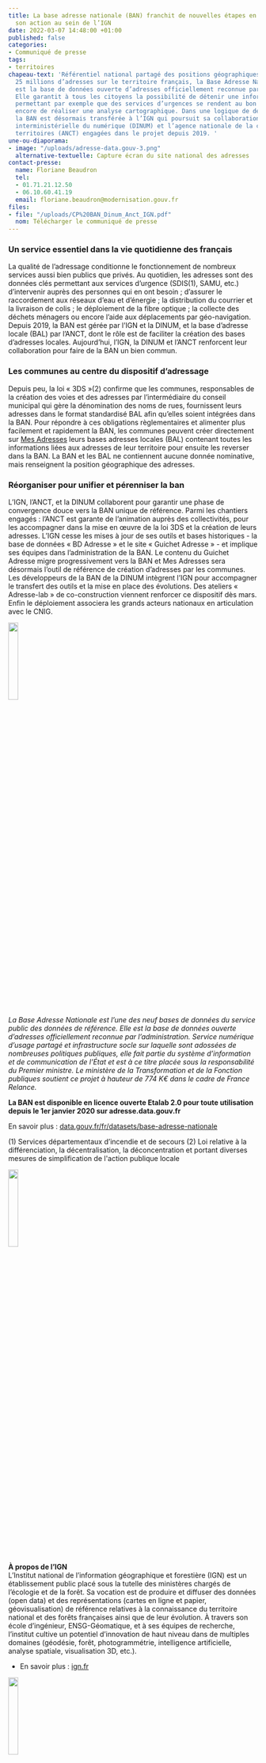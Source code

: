 ```yaml
---
title: La base adresse nationale (BAN) franchit de nouvelles étapes en poursuivant
  son action au sein de l’IGN
date: 2022-03-07 14:48:00 +01:00
published: false
categories:
- Communiqué de presse
tags:
- territoires
chapeau-text: 'Référentiel national partagé des positions géographiques de plus de
  25 millions d’adresses sur le territoire français, la Base Adresse Nationale (BAN)
  est la base de données ouverte d’adresses officiellement reconnue par l’administration.
  Elle garantit à tous les citoyens la possibilité de détenir une information géographique
  permettant par exemple que des services d’urgences se rendent au bon endroit ou
  encore de réaliser une analyse cartographique. Dans une logique de déploiement,
  la BAN est désormais transférée à l’IGN qui poursuit sa collaboration avec la direction
  interministérielle du numérique (DINUM) et l’agence nationale de la cohésion des
  territoires (ANCT) engagées dans le projet depuis 2019. '
une-ou-diaporama:
- image: "/uploads/adresse-data.gouv-3.png"
  alternative-textuelle: Capture écran du site national des adresses
contact-presse:
  name: Floriane Beaudron
  tel:
  - 01.71.21.12.50
  - 06.10.60.41.19
  email: floriane.beaudron@modernisation.gouv.fr
files:
- file: "/uploads/CP%20BAN_Dinum_Anct_IGN.pdf"
  nom: Télécharger le communiqué de presse
---
```


### Un service essentiel dans la vie quotidienne des français 

La qualité de l’adressage conditionne le fonctionnement de nombreux services aussi bien publics que privés. Au quotidien, les adresses sont des données clés permettant aux services d’urgence (SDIS(1), SAMU, etc.) d’intervenir auprès des personnes qui en ont besoin ; d’assurer le raccordement aux réseaux d’eau et d’énergie ; la distribution du courrier et la livraison de colis ; le déploiement de la fibre optique ; la collecte des déchets ménagers ou encore l’aide aux déplacements par géo-navigation.
Depuis 2019, la BAN est gérée par l’IGN et la DINUM, et la base d’adresse locale (BAL) par l’ANCT, dont le rôle est de faciliter la création des bases d’adresses locales. Aujourd’hui, l’IGN, la DINUM et l’ANCT renforcent leur collaboration pour faire de la BAN un bien commun.

### Les communes au centre du dispositif d’adressage 

Depuis peu, la loi « 3DS »(2) confirme que les communes, responsables de la création des voies et des adresses par l’intermédiaire du conseil municipal qui gère la dénomination des noms de rues, fournissent leurs adresses dans le format standardisé BAL afin qu’elles soient intégrées dans la BAN. Pour répondre à ces obligations règlementaires et alimenter plus facilement et rapidement la BAN, les communes peuvent créer directement sur [Mes Adresses](https://mes-adresses.data.gouv.fr/) leurs bases adresses locales (BAL) contenant toutes les informations liées aux adresses de leur territoire pour ensuite les reverser dans la BAN. La BAN et les BAL ne contiennent aucune donnée nominative, mais renseignent la position géographique des adresses.

### Réorganiser pour unifier et pérenniser la ban  
 
L’IGN, l’ANCT, et la DINUM collaborent pour garantir une phase de convergence douce vers la BAN unique de référence. Parmi les chantiers engagés : l’ANCT est garante de l’animation auprès des collectivités, pour les accompagner dans la mise en œuvre de la loi 3DS et la création de leurs adresses. L’IGN cesse les mises à jour de ses outils et bases historiques - la base de données « BD Adresse » et le site « Guichet Adresse » - et implique ses équipes dans l’administration de la BAN. Le contenu du Guichet Adresse migre progressivement vers la BAN et Mes Adresses sera désormais l’outil de référence de création d’adresses par les communes. Les développeurs de la BAN de la DINUM intègrent l’IGN pour accompagner le transfert des outils et la mise en place des évolutions. Des ateliers « Adresse-lab » de co-construction viennent renforcer ce dispositif dès mars. Enfin le déploiement associera les grands acteurs nationaux en articulation avec le CNIG. 

<img src="/uploads/BAN.PNG" alt="" style="margin-right: 10px" width="20%" align="center">

*La Base Adresse Nationale est l’une des neuf bases de données du service public des données de référence. Elle est la base de données ouverte d’adresses officiellement reconnue par l’administration. Service numérique d’usage partagé et infrastructure socle sur laquelle sont adossées de nombreuses politiques publiques, elle fait partie du système d’information et de communication de l’État et est à ce titre placée sous la responsabilité du Premier ministre. Le ministère de la Transformation et de la Fonction publiques soutient ce projet à hauteur de 774 K€ dans le cadre de France Relance.* 

**La BAN est disponible en licence ouverte Etalab 2.0 pour toute utilisation depuis le 1er janvier 2020 sur adresse.data.gouv.fr**

En savoir plus : [data.gouv.fr/fr/datasets/base-adresse-nationale](https://www.data.gouv.fr/fr/datasets/base-adresse-nationale/)

(1) Services départementaux d’incendie et de secours 
(2) Loi relative à la différenciation, la décentralisation, la déconcentration et portant diverses mesures de simplification de l'action publique locale 

<img src="/uploads/Logo%20IGN.png" alt="" style="margin-right: 10px" width="20%" align="center">

**À propos de l’IGN**
<br>L’Institut national de l’information géographique et forestière (IGN) est un établissement public placé sous la tutelle des ministères chargés de l’écologie et de la forêt. Sa vocation est de produire et diffuser des données (open data) et des représentations (cartes en ligne et papier, géovisualisation) de référence relatives à la connaissance du territoire national et des forêts françaises ainsi que de leur évolution. À travers son école d’ingénieur, ENSG-Géomatique, et à ses équipes de recherche, l’institut cultive un potentiel d’innovation de haut niveau dans de multiples domaines (géodésie, forêt, photogrammétrie, intelligence artificielle, analyse spatiale, visualisation 3D, etc.). 
<br>
* En savoir plus : [ign.fr](https://www.ign.fr/)

<img src="/uploads/Logo%20DINUM.png" alt="" style="margin-right: 10px" width="20%" align="center">

**À propos de la DINUM**
<br>La direction interministérielle du numérique (DINUM) est en charge de la transformation numérique de l’État au bénéfice du citoyen comme de l’agent, sous tous ses aspects : modernisation du système d’information de l’État, qualité des services publics numériques, création de services innovants pour les citoyens, outils numériques de travail collaboratif pour les agents. 
Elle pilote, avec l’appui des ministères, le programme TECH.GOUV d’accélération de la transformation numérique du service public ainsi que la mise en œuvre du volet Transformation numérique de l’État et des territoires du plan France Relance.
La DINUM est un service du Premier ministre qui intervient sous l’autorité de la ministre de la Transformation et de la Fonction publiques.
<br> 
* En savoir plus : [numerique.gouv.fr](https://www.numerique.gouv.fr/)

<img src="/uploads/Logo%20ANCT.png" alt="" style="margin-right: 10px" width="20%" align="center">

**À propos de l’ANCT**
<br>Créée au 1er janvier 2020, l’Agence nationale de la cohésion des territoires (ANCT) est un nouveau partenaire pour les collectivités locales qu’elle accompagne dans leurs projets de territoire. Elle anime des pactes territoriaux et des programmes nationaux comme France Services, Action cœur de ville, Petites Villes de demain, France Très Haut Débit… 
L’ANCT développe également une offre de services sur mesure en matière d’ingénierie de projet, avec une approche « cousue main » pour répondre au plus près de leurs besoins spécifiques et locaux.
<br>
* En savoir plus : [agence-cohesion-territoires.gouv.fr](https://agence-cohesion-territoires.gouv.fr/)
